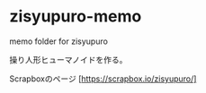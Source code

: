 # zisyupuro-memo
memo folder for zisyupuro

操り人形ヒューマノイドを作る。


Scrapboxのページ
[https://scrapbox.io/zisyupuro/]
